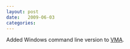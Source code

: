 ```yaml
---
layout: post
date:   2009-06-03
categories:
---
```

Added Windows command line version to <a href="zvm/vma">VMA</a>.
